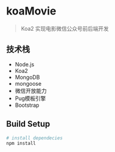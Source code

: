 # koaMovie

> Koa2 实现电影微信公众号前后端开发

## 技术栈

- Node.js
- Koa2
- MongoDB
- mongoose
- 微信开放能力
- Pug模板引擎
- Bootstrap

## Build Setup

```bash
# install dependecies
npm install
```